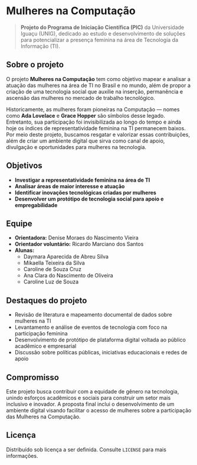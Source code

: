 # Mulheres na Computação

> **Projeto do Programa de Iniciação Científica (PIC)** da Universidade Iguaçu (UNIG), dedicado ao estudo e desenvolvimento de soluções para potencializar a presença feminina na área de Tecnologia da Informação (TI).

## Sobre o projeto

O projeto **Mulheres na Computação** tem como objetivo mapear e analisar a atuação das mulheres na área de TI no Brasil e no mundo, além de propor a criação de uma tecnologia social que auxilie na inserção, permanência e ascensão das mulheres no mercado de trabalho tecnológico.

Historicamente, as mulheres foram pioneiras na Computação — nomes como **Ada Lovelace** e **Grace Hopper** são símbolos desse legado. Entretanto, sua participação foi invisibilizada ao longo do tempo e ainda hoje os índices de representatividade feminina na TI permanecem baixos. Por meio deste projeto, buscamos resgatar e valorizar essas contribuições, além de criar um ambiente digital que sirva como canal de apoio, divulgação e oportunidades para mulheres na tecnologia.

## Objetivos

- **Investigar a representatividade feminina na área de TI**
- **Analisar áreas de maior interesse e atuação**
- **Identificar inovações tecnológicas criadas por mulheres**
- **Desenvolver um protótipo de tecnologia social para apoio e empregabilidade**

## Equipe

- **Orientadora:** Denise Moraes do Nascimento Vieira  
- **Orientador voluntário:** Ricardo Marciano dos Santos  
- **Alunas:**  
  - Daymara Aparecida de Abreu Silva  
  - Mikaella Teixeira da Silva  
  - Caroline de Souza Cruz  
  - Ana Clara do Nascimento de Oliveira  
  - Caroline Luz de Souza  

## Destaques do projeto

- Revisão de literatura e mapeamento documental de dados sobre mulheres na TI
- Levantamento e análise de eventos de tecnologia com foco na participação feminina
- Desenvolvimento de protótipo de plataforma digital voltada ao público acadêmico e empresarial
- Discussão sobre políticas públicas, iniciativas educacionais e redes de apoio

## Compromisso

Este projeto busca contribuir com a equidade de gênero na tecnologia, unindo esforços acadêmicos e sociais para construir um setor mais inclusivo e inovador. A proposta final inclui o desenvolvimento de um ambiente digital visando facilitar o acesso de mulheres sobre a participação das Mulheres na Computação.

## Licença

Distribuído sob licença a ser definida. Consulte `LICENSE` para mais informações.
